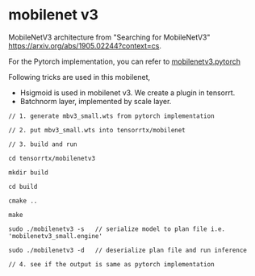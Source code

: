 # mobilenet v3

MobileNetV3 architecture from
     "Searching for MobileNetV3" <https://arxiv.org/abs/1905.02244?context=cs>.

For the Pytorch implementation, you can refer to [mobilenetv3.pytorch](https://github.com/d-li14/mobilenetv3.pytorch)

Following tricks are used in this mobilenet,

- Hsigmoid is used in mobilenet v3. We create a plugin in tensorrt.
- Batchnorm layer, implemented by scale layer.

```
// 1. generate mbv3_small.wts from pytorch implementation

// 2. put mbv3_small.wts into tensorrtx/mobilenet

// 3. build and run

cd tensorrtx/mobilenetv3

mkdir build

cd build

cmake ..

make

sudo ./mobilenetv3 -s   // serialize model to plan file i.e. 'mobilenetv3_small.engine'

sudo ./mobilenetv3 -d   // deserialize plan file and run inference

// 4. see if the output is same as pytorch implementation
```


